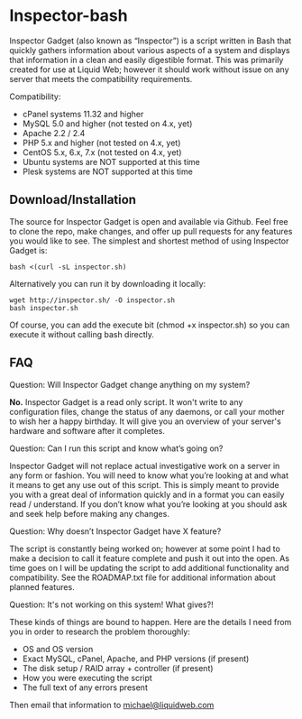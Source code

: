 Inspector-bash
====

Inspector Gadget (also known as “Inspector”) is a script written in Bash that quickly gathers information about various aspects of a system and displays that information in a clean and easily digestible format. This was primarily created for use at Liquid Web; however it should work without issue on any server that meets the compatibility requirements.

Compatibility:

* cPanel systems 11.32 and higher
* MySQL 5.0 and higher (not tested on 4.x, yet)
* Apache 2.2 / 2.4
* PHP 5.x and higher (not tested on 4.x, yet)
* CentOS 5.x, 6.x, 7.x (not tested on 4.x, yet)
* Ubuntu systems are NOT supported at this time 
* Plesk systems are NOT supported at this time

Download/Installation
--

The source for Inspector Gadget is open and available via Github. Feel free to clone the repo, make changes, and offer up pull requests for any features you would like to see. The simplest and shortest method of using Inspector Gadget is:

    bash <(curl -sL inspector.sh)

Alternatively you can run it by downloading it locally:

    wget http://inspector.sh/ -O inspector.sh
    bash inspector.sh

Of course, you can add the execute bit (chmod +x inspector.sh) so you can execute it without calling bash directly.

FAQ
--

Question: Will Inspector Gadget change anything on my system?

**No.** Inspector Gadget is a read only script. It won't write to any configuration files, change the status of any daemons, or call your mother to wish her a happy birthday. It will give you an overview of your server's hardware and software after it completes.

Question: Can I run this script and know what’s going on?

Inspector Gadget will not replace actual investigative work on a server in any form or fashion. You will need to know what you’re looking at and what it means to get any use out of this script. This is simply meant to provide you with a great deal of information quickly and in a format you can easily read / understand. If you don’t know what you’re looking at you should ask and seek help before making any changes.

Question: Why doesn’t Inspector Gadget have X feature?

The script is constantly being worked on; however at some point I had to make a decision to call it feature complete and push it out into the open. As time goes on I will be updating the script to add additional functionality and compatibility. See the ROADMAP.txt file for additional information about planned features.

Question: It's not working on this system! What gives?!

These kinds of things are bound to happen. Here are the details I need from you in order to research the problem thoroughly:

* OS and OS version
* Exact MySQL, cPanel, Apache, and PHP versions (if present)
* The disk setup / RAID array + controller (if present)
* How you were executing the script
* The full text of any errors present

Then email that information to michael@liquidweb.com
